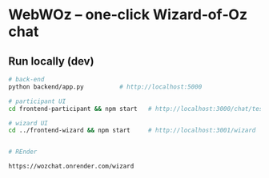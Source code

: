 # WebWOz – one‑click Wizard‑of‑Oz chat

## Run locally (dev)

```bash
# back‑end
python backend/app.py          # http://localhost:5000

# participant UI
cd frontend-participant && npm start   # http://localhost:3000/chat/test

# wizard UI
cd ../frontend-wizard && npm start     # http://localhost:3001/wizard


# REnder

https://wozchat.onrender.com/wizard